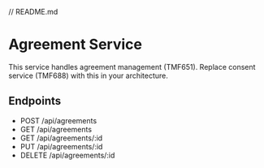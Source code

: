 // README.md
# Agreement Service

This service handles agreement management (TMF651). Replace consent service (TMF688) with this in your architecture.

## Endpoints
- POST /api/agreements
- GET /api/agreements
- GET /api/agreements/:id
- PUT /api/agreements/:id
- DELETE /api/agreements/:id
